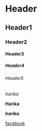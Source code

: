 # Header

## Header1

### Header2

#### Header3

##### Header4

###### Header5

*harika*

**Harika**

***harika***

[facebook](www.facebook.com)
